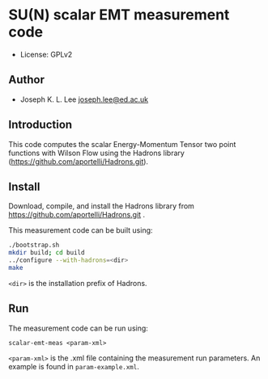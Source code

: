 # SU(N) scalar EMT measurement code

- License: GPLv2
## Author
- Joseph K. L. Lee joseph.lee@ed.ac.uk

## Introduction
This code computes the scalar Energy-Momentum Tensor two point functions with Wilson Flow using the Hadrons library (https://github.com/aportelli/Hadrons.git). 


## Install
Download, compile, and install the Hadrons library from https://github.com/aportelli/Hadrons.git .

This measurement code can be built using:
``` bash
./bootstrap.sh
mkdir build; cd build
../configure --with-hadrons=<dir>
make
```
`<dir>` is the installation prefix of Hadrons.

## Run
The measurement code can be run using:
```
scalar-emt-meas <param-xml>
```
`<param-xml>` is the .xml file containing the measurement run parameters. An example is found in `param-example.xml`.